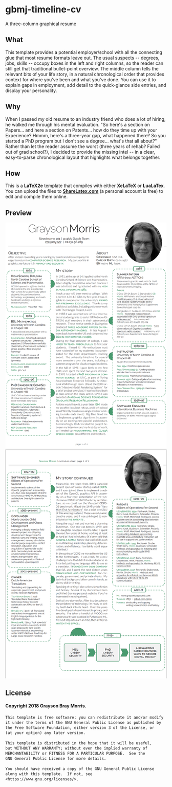 # gbmj-timeline-cv
A three-column graphical resume
## What
This template provides a potential employer/school with all the connecting glue that most resume formats leave out. The usual suspects -- degrees, jobs, skills -- occupy boxes in the left and right columns, so the reader can still get that traditional bullet-point overview. The middle column tells the relevant bits of your life story, in a natural chronological order that provides context for where you've been and what you've done. You can use it to explain gaps in employment, add detail to the quick-glance side entries, and display your personality.
## Why
When I passed my old resume to an industry friend who does a lot of hiring, he walked me through his mental evaluation. "So here's a section on Papers... and here a section on Patents... how do they time up with your Experience? Hmmm, here's a three-year gap, what happened there? So you started a PhD program but I don't see a degree... what's that all about?" Rather than let the reader assume the worst (three years of rehab? Failed out of grad school?), I decided to provide the missing intel -- in a clear, easy-to-parse chronological layout that highlights what belongs together.
## How
This is a __LaTeX2e__ template that compiles with either __XeLaTeX__ or __LuaLaTex__. You can upload the files to [__ShareLatex.com__](https://sharelatex.com) (a personal account is free) to edit and compile them online.
## Preview
![sample cv page 1 image](https://github.com/gbmj/gbmj-timeline-cv/blob/master/sample-cv-p1.png "sample cv page 1")
![sample cv page 2 image](https://github.com/gbmj/gbmj-timeline-cv/blob/master/sample-cv-p2n.png "sample cv page 2")
## License
#### Copyright 2018 Grayson Bray Morris.

    This template is free software: you can redistribute it and/or modify
    it under the terms of the GNU General Public License as published by
    the Free Software Foundation, either version 3 of the License, or
    (at your option) any later version.

    This template is distributed in the hope that it will be useful,
    but WITHOUT ANY WARRANTY; without even the implied warranty of
    MERCHANTABILITY or FITNESS FOR A PARTICULAR PURPOSE.  See the
    GNU General Public License for more details.

    You should have received a copy of the GNU General Public License
    along with this template.  If not, see <https://www.gnu.org/licenses/>.

